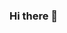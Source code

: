 ### Hi there 👋

<!--
**theoithink/theoithink** is a ✨ _special_ ✨ repository because its `README.md` (this file) appears on your GitHub profile.

print ("im theodore im a student and want to learn more about coding and be able to apply it in my daily life to make it even a bit easier 0w0");
